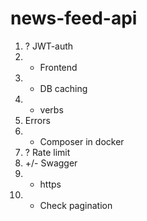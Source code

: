 # news-feed-api
1. ? JWT-auth
2. + Frontend
3. + DB caching
4. + verbs
5. Errors
6. + Composer in docker
7. ? Rate limit
8. +/- Swagger
9. + https
10. + Check pagination

